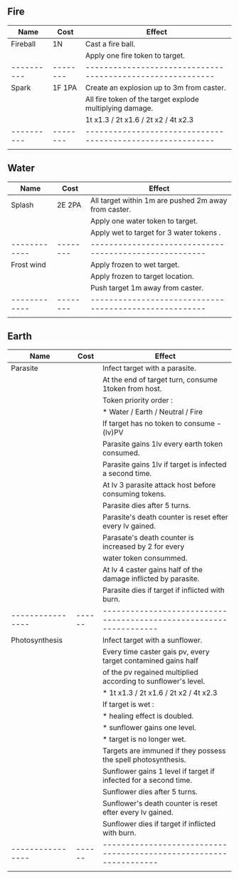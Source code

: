 ## Fire

| Name     | Cost   | Effect                                                   |
|----------|--------|----------------------------------------------------------|
| Fireball | 1N     | Cast a fire ball.                                        |
|          |        | Apply one fire token to target.                          |
|----------|--------|----------------------------------------------------------|
| Spark    | 1F 1PA | Create an explosion up to 3m from caster.                |
|          |        | All fire token of the target explode multiplying damage. |
|          |        | 1t x1.3 / 2t x1.6 / 2t x2 / 4t x2.3                      |
|----------|--------|----------------------------------------------------------|
|          |        |                                                          |

## Water

| Name       | Cost   | Effect                                               |
|------------|--------|------------------------------------------------------|
| Splash     | 2E 2PA | All target within 1m are pushed 2m away from caster. |
|            |        | Apply one water token to target.                     |
|            |        | Apply wet to target for 3 water tokens .             |
|------------|--------|------------------------------------------------------|
| Frost wind |        | Apply frozen to wet target.                          |
|            |        | Apply frozen to target location.                     |
|            |        | Push target 1m away from caster.                     |
|------------|--------|------------------------------------------------------|
|            |        |                                                      |

## Earth

| Name           | Cost | Effect                                                           |
|----------------|------|------------------------------------------------------------------|
| Parasite       |      | Infect target with a parasite.                                   |
|                |      | At the end of target turn, consume 1token from host.             |
|                |      | Token priority order :                                           |
|                |      | * Water / Earth / Neutral / Fire                                 |
|                |      | If target has no token to consume -(lv)PV                        |
|                |      | Parasite gains 1lv every earth token consumed.                   |
|                |      | Parasite gains 1lv if target is infected a second time.          |
|                |      | At lv 3 parasite attack host before consuming tokens.            |
|                |      | Parasite dies after 5 turns.                                     |
|                |      | Parasite's death counter is reset efter every lv gained.         |
|                |      | Parasate's death counter is increased by 2 for every             |
|                |      | water token consummed.                                           |
|                |      | At lv 4 caster gains half of the damage inflicted by parasite.   |
|                |      | Parasite dies if target if inflicted with burn.                  |
|----------------|------|------------------------------------------------------------------|
| Photosynthesis |      | Infect target with a sunflower.                                  |
|                |      | Every time caster gais pv, every target contamined gains half    |
|                |      | of the pv regained multiplied according to sunflower's level.    |
|                |      | * 1t x1.3 / 2t x1.6 / 2t x2 / 4t x2.3                            |
|                |      | If target is wet :                                               |
|                |      | * healing effect is doubled.                                     |
|                |      | * sunflower gains one level.                                     |
|                |      | * target is no longer wet.                                       |
|                |      | Targets are immuned if they possess the spell photosynthesis.    |
|                |      | Sunflower gains 1 level if target if infected for a second time. |
|                |      | Sunflower dies after 5 turns.                                    |
|                |      | Sunflower's death counter is reset efter every lv gained.        |
|                |      | Sunflower dies if target if inflicted with burn.                 |
|----------------|------|------------------------------------------------------------------|
|                |      |                                                                  |


